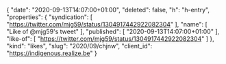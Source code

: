 {
  "date": "2020-09-13T14:07:00+01:00",
  "deleted": false,
  "h": "h-entry",
  "properties": {
    "syndication": [
      "https://twitter.com/mjg59/status/1304917442922082304"
    ],
    "name": [
      "Like of @mjg59's tweet"
    ],
    "published": [
      "2020-09-13T14:07:00+01:00"
    ],
    "like-of": [
      "https://twitter.com/mjg59/status/1304917442922082304"
    ]
  },
  "kind": "likes",
  "slug": "2020/09/chjnw",
  "client_id": "https://indigenous.realize.be"
}
